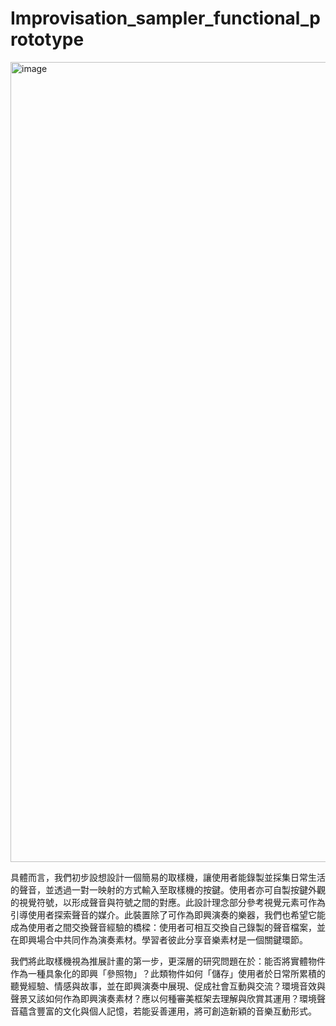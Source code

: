 # Improvisation_sampler_functional_prototype

<img width="1280" alt="image" src="https://github.com/user-attachments/assets/b70f0f4c-5fda-4cbb-a727-7a828a027754" />

具體而言，我們初步設想設計一個簡易的取樣機，讓使用者能錄製並採集日常生活的聲音，並透過一對一映射的方式輸入至取樣機的按鍵。使用者亦可自製按鍵外觀的視覺符號，以形成聲音與符號之間的對應。此設計理念部分參考視覺元素可作為引導使用者探索聲音的媒介。此裝置除了可作為即興演奏的樂器，我們也希望它能成為使用者之間交換聲音經驗的橋樑：使用者可相互交換自己錄製的聲音檔案，並在即興場合中共同作為演奏素材。學習者彼此分享音樂素材是一個關鍵環節。

我們將此取樣機視為推展計畫的第一步，更深層的研究問題在於：能否將實體物件作為一種具象化的即興「參照物」？此類物件如何「儲存」使用者於日常所累積的聽覺經驗、情感與故事，並在即興演奏中展現、促成社會互動與交流？環境音效與聲景又該如何作為即興演奏素材？應以何種審美框架去理解與欣賞其運用？環境聲音蘊含豐富的文化與個人記憶，若能妥善運用，將可創造新穎的音樂互動形式。
